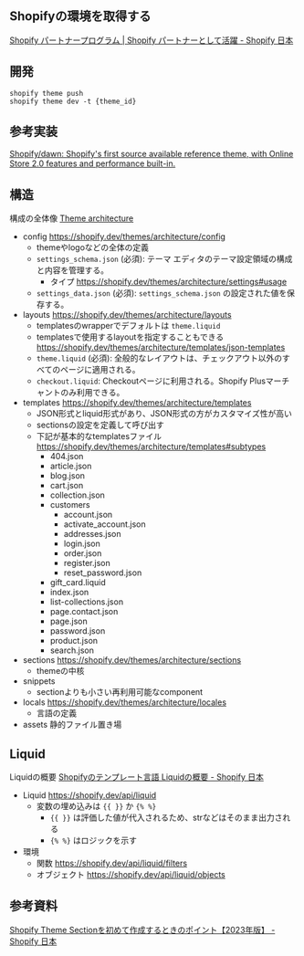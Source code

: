 ## Shopifyの環境を取得する

[Shopify パートナープログラム | Shopify パートナーとして活躍 - Shopify 日本](https://www.shopify.com/jp/partners)

## 開発

```
shopify theme push
shopify theme dev -t {theme_id}
```


## 参考実装

[Shopify/dawn: Shopify's first source available reference theme, with Online Store 2.0 features and performance built-in.](https://github.com/Shopify/dawn)


## 構造

構成の全体像 [Theme architecture](https://shopify.dev/themes/architecture)

- config https://shopify.dev/themes/architecture/config
  - themeやlogoなどの全体の定義
  - `settings_schema.json` (必須): テーマ エディタのテーマ設定領域の構成と内容を管理する。
    - タイプ https://shopify.dev/themes/architecture/settings#usage
  - `settings_data.json` (必須): `settings_schema.json` の設定された値を保存する。
- layouts https://shopify.dev/themes/architecture/layouts
  - templatesのwrapperでデフォルトは `theme.liquid`
  - templatesで使用するlayoutを指定することもできる https://shopify.dev/themes/architecture/templates/json-templates
  - `theme.liquid` (必須): 全般的なレイアウトは、チェックアウト以外のすべてのページに適用される。
  - `checkout.liquid`: Checkoutページに利用される。Shopify Plusマーチャントのみ利用できる。
- templates https://shopify.dev/themes/architecture/templates
  - JSON形式とliquid形式があり、JSON形式の方がカスタマイズ性が高い
  - sectionsの設定を定義して呼び出す
  - 下記が基本的なtemplatesファイル https://shopify.dev/themes/architecture/templates#subtypes
    - 404.json
    - article.json
    - blog.json
    - cart.json
    - collection.json
    - customers
      - account.json
      - activate_account.json
      - addresses.json
      - login.json
      - order.json
      - register.json
      - reset_password.json
    - gift_card.liquid
    - index.json
    - list-collections.json
    - page.contact.json
    - page.json
    - password.json
    - product.json
    - search.json
- sections https://shopify.dev/themes/architecture/sections
  - themeの中核
- snippets
  - sectionよりも小さい再利用可能なcomponent
- locals https://shopify.dev/themes/architecture/locales
  - 言語の定義
- assets 静的ファイル置き場


## Liquid

Liquidの概要 [Shopifyのテンプレート言語 Liquidの概要 - Shopify 日本](https://www.shopify.com/jp/blog/partner-shopify-template-language-liquid-overview)

- Liquid https://shopify.dev/api/liquid
  - 変数の埋め込みは `{{ }}` か `{% %}`
    - `{{ }}` は評価した値が代入されるため、strなどはそのまま出力される
    - `{% %}` はロジックを示す
- 環境
  - 関数 https://shopify.dev/api/liquid/filters
  - オブジェクト https://shopify.dev/api/liquid/objects


## 参考資料

[Shopify Theme Sectionを初めて作成するときのポイント【2023年版】 - Shopify 日本](https://www.shopify.com/jp/blog/partner-how-to-create-your-first-shopify-theme-section)
